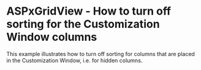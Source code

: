 # ASPxGridView - How to turn off sorting for the Customization Window columns


<p>This example illustrates how to turn off sorting for columns that are placed in the Customization Window, i.e. for hidden columns. </p>

<br/>


